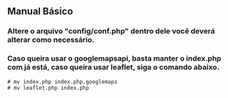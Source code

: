## Manual Básico

### Altere o arquivo "config/conf.php" dentro dele você deverá alterar como necessário.

### Caso queira usar o googlemapsapi, basta manter o index.php com já está, caso queira usar leaflet, siga o comando abaixo.
```
# mv index.php index.php.googlemaps
# mv leaflet.php index.php
```
